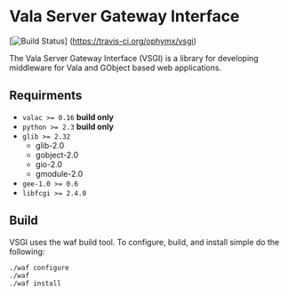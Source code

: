 Vala Server Gateway Interface
=============================

[![Build Status](https://travis-ci.org/ophymx/vsgi.png)]
(https://travis-ci.org/ophymx/vsgi)

The Vala Server Gateway Interface (VSGI) is a library for developing middleware
for Vala and GObject based web applications.

## Requirments
- `valac >= 0.16` __build only__
- `python >= 2.3` __build only__
- `glib >= 2.32`
    - glib-2.0
    - gobject-2.0
    - gio-2.0
    - gmodule-2.0
- `gee-1.0 >= 0.6`
- `libfcgi >= 2.4.0`

## Build
VSGI uses the waf build tool.
To configure, build, and install simple do the following:

    ./waf configure
    ./waf
    ./waf install
